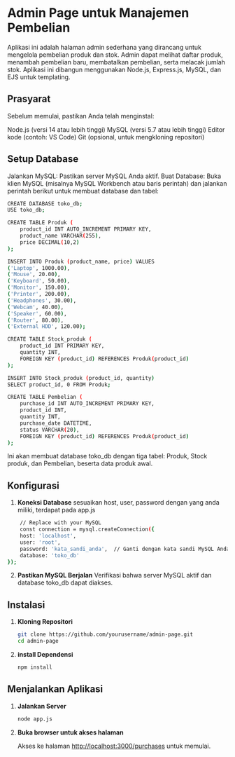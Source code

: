 # Admin Page untuk Manajemen Pembelian
Aplikasi ini adalah halaman admin sederhana yang dirancang untuk mengelola pembelian produk dan stok. Admin dapat melihat daftar produk, menambah pembelian baru, membatalkan pembelian, serta melacak jumlah stok. Aplikasi ini dibangun menggunakan Node.js, Express.js, MySQL, dan EJS untuk templating.

## Prasyarat

Sebelum memulai, pastikan Anda telah menginstal:

Node.js (versi 14 atau lebih tinggi)
MySQL (versi 5.7 atau lebih tinggi)
Editor kode (contoh: VS Code)
Git (opsional, untuk mengkloning repositori)

## Setup Database

Jalankan MySQL: Pastikan server MySQL Anda aktif.
Buat Database: Buka klien MySQL (misalnya MySQL Workbench atau baris perintah) dan jalankan perintah berikut untuk membuat database dan tabel:

```bash
CREATE DATABASE toko_db;
USE toko_db;

CREATE TABLE Produk (
    product_id INT AUTO_INCREMENT PRIMARY KEY,
    product_name VARCHAR(255),
    price DECIMAL(10,2)
);

INSERT INTO Produk (product_name, price) VALUES
('Laptop', 1000.00),
('Mouse', 20.00),
('Keyboard', 50.00),
('Monitor', 150.00),
('Printer', 200.00),
('Headphones', 30.00),
('Webcam', 40.00),
('Speaker', 60.00),
('Router', 80.00),
('External HDD', 120.00);

CREATE TABLE Stock_produk (
    product_id INT PRIMARY KEY,
    quantity INT,
    FOREIGN KEY (product_id) REFERENCES Produk(product_id)
);

INSERT INTO Stock_produk (product_id, quantity)
SELECT product_id, 0 FROM Produk;

CREATE TABLE Pembelian (
    purchase_id INT AUTO_INCREMENT PRIMARY KEY,
    product_id INT,
    quantity INT,
    purchase_date DATETIME,
    status VARCHAR(20),
    FOREIGN KEY (product_id) REFERENCES Produk(product_id)
);
```
Ini akan membuat database toko_db dengan tiga tabel: Produk, Stock produk, dan Pembelian, beserta data produk awal.

## Konfigurasi

1. **Koneksi Database**
sesuaikan host, user, password dengan yang anda miliki, terdapat pada app.js
```bash
    // Replace with your MySQL 
    const connection = mysql.createConnection({
    host: 'localhost',
    user: 'root',
    password: 'kata_sandi_anda',  // Ganti dengan kata sandi MySQL Anda
    database: 'toko_db'
});
```
2. **Pastikan MySQL Berjalan**
Verifikasi bahwa server MySQL aktif dan database toko_db dapat diakses.

## Instalasi

1. **Kloning Repositori**

   ```bash
   git clone https://github.com/yourusername/admin-page.git
   cd admin-page
   ```

2. **install Dependensi**

   ```bash
   npm install
   ```

## Menjalankan Aplikasi

1. **Jalankan Server**

   ```bash
   node app.js
   ```

2. **Buka browser untuk akses halaman**

   Akses ke halaman [http://localhost:3000/purchases](http://localhost:3000/purchases) untuk memulai.
